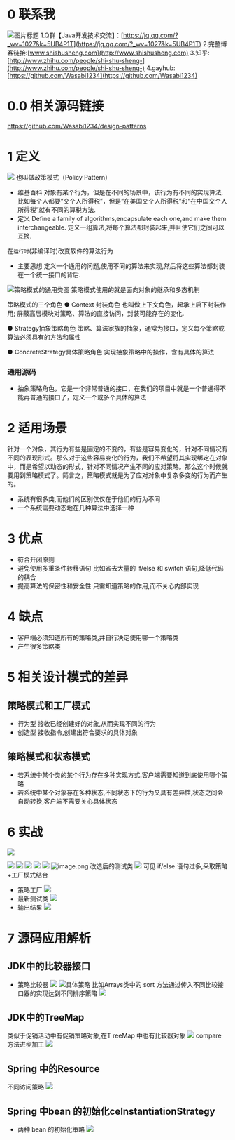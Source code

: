 # 0 联系我
![](http://upload-images.jianshu.io/upload_images/4685968-10e219418608a3d4?imageMogr2/auto-orient/strip%7CimageView2/2/w/1240 "图片标题") 
1.Q群【Java开发技术交流】：[https://jq.qq.com/?_wv=1027&k=5UB4P1T](https://jq.qq.com/?_wv=1027&k=5UB4P1T)
2.完整博客链接:[www.shishusheng.com](http://www.shishusheng.com)
3.知乎:[http://www.zhihu.com/people/shi-shu-sheng-](http://www.zhihu.com/people/shi-shu-sheng-)
4.gayhub:[https://github.com/Wasabi1234](https://github.com/Wasabi1234)

# 0.0 相关源码链接
https://github.com/Wasabi1234/design-patterns

# 1 定义
![](https://upload-images.jianshu.io/upload_images/4685968-f3e6ce1684ece913.png?imageMogr2/auto-orient/strip%7CimageView2/2/w/1240)
也叫做政策模式（Policy Pattern）
- 维基百科
对象有某个行为，但是在不同的场景中，该行为有不同的实现算法.
比如每个人都要“交个人所得税”，但是“在美国交个人所得税”和“在中国交个人所得税”就有不同的算税方法.
- 定义
Define a family of algorithms,encapsulate each one,and make them interchangeable.
定义一组算法,将每个算法都封装起来,并且使它们之间可以互换.


在`运行时`(非编译时)改变软件的算法行为
- 主要思想
定义一个通用的问题,使用不同的算法来实现,然后将这些算法都封装在一个统一接口的背后.

![策略模式的通用类图](https://upload-images.jianshu.io/upload_images/4685968-ad1caf184324decf.png?imageMogr2/auto-orient/strip%7CimageView2/2/w/1240)
策略模式使用的就是面向对象的继承和多态机制

策略模式的三个角色
● Context 封装角色
也叫做上下文角色，起承上启下封装作用;
屏蔽高层模块对策略、算法的直接访问，封装可能存在的变化.

● Strategy抽象策略角色
策略、算法家族的抽象，通常为接口，定义每个策略或算法必须具有的方法和属性

● ConcreteStrategy具体策略角色
实现抽象策略中的操作，含有具体的算法

### 通用源码
- 抽象策略角色，它是一个非常普通的接口，在我们的项目中就是一个普通得不能再普通的接口了，定义一个或多个具体的算法


# 2 适用场景
针对一个对象，其行为有些是固定的不变的，有些是容易变化的，针对不同情况有不同的表现形式。那么对于这些容易变化的行为，我们不希望将其实现绑定在对象中，而是希望以动态的形式，针对不同情况产生不同的应对策略。那么这个时候就要用到策略模式了。简言之，策略模式就是为了应对对象中复杂多变的行为而产生的。

- 系统有很多类,而他们的区别仅仅在于他们的行为不同
- 一个系统需要动态地在几种算法中选择一种

# 3 优点
- 符合开闭原则
- 避免使用多重条件转移语句
比如省去大量的 if/else 和 switch 语句,降低代码的耦合
- 提高算法的保密性和安全性
只需知道策略的作用,而不关心内部实现
# 4 缺点
- 客户端必须知道所有的策略类,并自行决定使用哪一个策略类
- 产生很多策略类

# 5 相关设计模式的差异
## 策略模式和工厂模式
- 行为型
接收已经创建好的对象,从而实现不同的行为
- 创造型
接收指令,创建出符合要求的具体对象

## 策略模式和状态模式
- 若系统中某个类的某个行为存在多种实现方式,客户端需要知道到底使用哪个策略
- 若系统中某个对象存在多种状态,不同状态下的行为又具有差异性,状态之间会自动转换,客户端不需要关心具体状态

# 6 实战
![](https://upload-images.jianshu.io/upload_images/4685968-0ebc08f41e07cdca.png?imageMogr2/auto-orient/strip%7CimageView2/2/w/1240)

![](https://upload-images.jianshu.io/upload_images/4685968-98e2b70fe0d9a3f0.png?imageMogr2/auto-orient/strip%7CimageView2/2/w/1240)
![](https://upload-images.jianshu.io/upload_images/4685968-ecbce7b0043a7490.png?imageMogr2/auto-orient/strip%7CimageView2/2/w/1240)
![](https://upload-images.jianshu.io/upload_images/4685968-5dab16664b2d6639.png?imageMogr2/auto-orient/strip%7CimageView2/2/w/1240)
![](https://upload-images.jianshu.io/upload_images/4685968-57e3f0490d67cfb0.png?imageMogr2/auto-orient/strip%7CimageView2/2/w/1240)
![](https://upload-images.jianshu.io/upload_images/4685968-8a75a258378f8a69.png?imageMogr2/auto-orient/strip%7CimageView2/2/w/1240)
![image.png](https://upload-images.jianshu.io/upload_images/4685968-844075f01a9e349b.png?imageMogr2/auto-orient/strip%7CimageView2/2/w/1240)
改造后的测试类
![](https://upload-images.jianshu.io/upload_images/4685968-4991d2eaad9357c1.png?imageMogr2/auto-orient/strip%7CimageView2/2/w/1240)
可见 if/else 语句过多,采取策略+工厂模式结合
- 策略工厂
![](https://upload-images.jianshu.io/upload_images/4685968-230088ca260db256.png?imageMogr2/auto-orient/strip%7CimageView2/2/w/1240)
- 最新测试类
![](https://upload-images.jianshu.io/upload_images/4685968-acf80da4fa5ea954.png?imageMogr2/auto-orient/strip%7CimageView2/2/w/1240)
- 输出结果
![](https://upload-images.jianshu.io/upload_images/4685968-7d26033a1b39bd6a.png?imageMogr2/auto-orient/strip%7CimageView2/2/w/1240)

# 7 源码应用解析
## JDK中的比较器接口
- 策略比较器
![](https://upload-images.jianshu.io/upload_images/4685968-307666896c3d1800.png?imageMogr2/auto-orient/strip%7CimageView2/2/w/1240)
![具体策略](https://upload-images.jianshu.io/upload_images/4685968-d928dd16bea44a60.png?imageMogr2/auto-orient/strip%7CimageView2/2/w/1240)
比如Arrays类中的 sort 方法通过传入不同比较接口器的实现达到不同排序策略
![](https://upload-images.jianshu.io/upload_images/4685968-f92073712e30ce66.png?imageMogr2/auto-orient/strip%7CimageView2/2/w/1240)
## JDK中的TreeMap
类似于促销活动中有促销策略对象,在T reeMap 中也有比较器对象
![](https://upload-images.jianshu.io/upload_images/4685968-424f787da17d4876.png?imageMogr2/auto-orient/strip%7CimageView2/2/w/1240)
compare 方法进步加工
![](https://upload-images.jianshu.io/upload_images/4685968-32e02456542c1e48.png?imageMogr2/auto-orient/strip%7CimageView2/2/w/1240)
## Spring 中的Resource
不同访问策略
![](https://upload-images.jianshu.io/upload_images/4685968-66d6191177faaf2a.png?imageMogr2/auto-orient/strip%7CimageView2/2/w/1240)
## Spring 中bean 的初始化ceInstantiationStrategy
- 两种 bean 的初始化策略
![](https://upload-images.jianshu.io/upload_images/4685968-8fa5e44e491aafdc.png?imageMogr2/auto-orient/strip%7CimageView2/2/w/1240)
